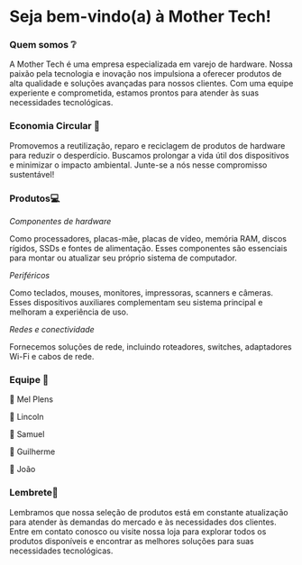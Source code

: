 # Seja bem-vindo(a) à Mother Tech!
### Quem somos :grey_question:
A Mother Tech é uma empresa especializada em varejo de hardware. Nossa paixão pela tecnologia e inovação nos impulsiona a oferecer produtos de alta qualidade e soluções avançadas para nossos clientes. Com uma equipe experiente e comprometida, estamos prontos para atender às suas necessidades tecnológicas.

### Economia Circular :deciduous_tree:
Promovemos a reutilização, reparo e reciclagem de produtos de hardware para reduzir o desperdício. Buscamos prolongar a vida útil dos dispositivos e minimizar o impacto ambiental. Junte-se a nós nesse compromisso sustentável!



### Produtos:computer:

*Componentes de hardware* 

Como processadores, placas-mãe, placas de vídeo, memória RAM, discos rígidos, SSDs e fontes de alimentação. Esses componentes são essenciais para montar ou atualizar seu próprio sistema de computador.

*Periféricos*

Como teclados, mouses, monitores, impressoras, scanners e câmeras. Esses dispositivos auxiliares complementam seu sistema principal e melhoram a experiência de uso.

*Redes e conectividade*

Fornecemos soluções de rede, incluindo roteadores, switches, adaptadores Wi-Fi e cabos de rede.

### Equipe :dart:

:small_blue_diamond: Mel Plens 

:small_blue_diamond: Lincoln

:small_blue_diamond: Samuel

:small_blue_diamond: Guilherme

:small_blue_diamond: João

### Lembrete:mega:
Lembramos que nossa seleção de produtos está em constante atualização para atender às demandas do mercado e às necessidades dos clientes. Entre em contato conosco ou visite nossa loja para explorar todos os produtos disponíveis e encontrar as melhores soluções para suas necessidades tecnológicas.
